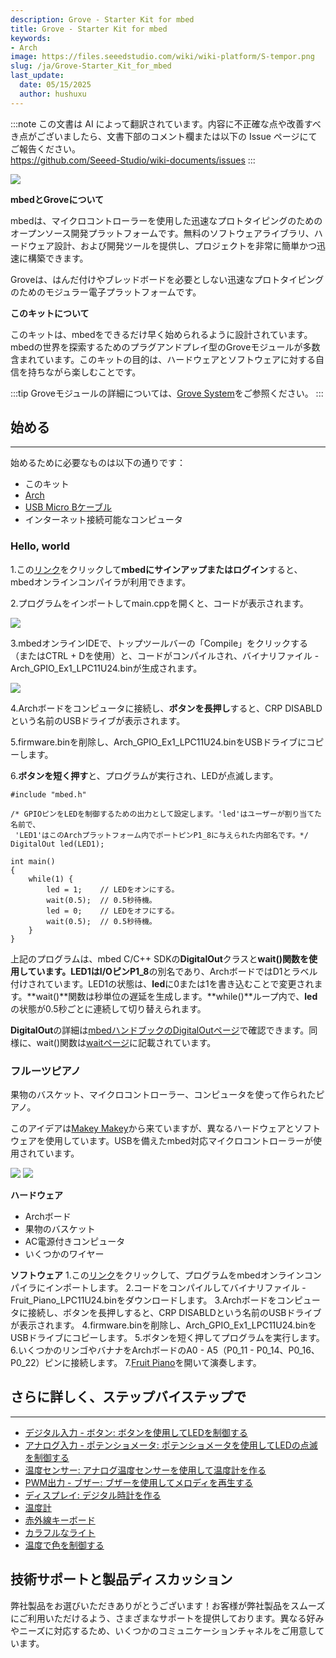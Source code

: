 ```yaml
---
description: Grove - Starter Kit for mbed
title: Grove - Starter Kit for mbed
keywords:
- Arch
image: https://files.seeedstudio.com/wiki/wiki-platform/S-tempor.png
slug: /ja/Grove-Starter_Kit_for_mbed
last_update:
  date: 05/15/2025
  author: hushuxu
---
```

:::note
この文書は AI によって翻訳されています。内容に不正確な点や改善すべき点がございましたら、文書下部のコメント欄または以下の Issue ページにてご報告ください。  
https://github.com/Seeed-Studio/wiki-documents/issues
:::

![](https://files.seeedstudio.com/wiki/Grove-Starter_Kit_for_mbed/img/Grove%20Starter%20Kit%20for%20mbed%201.jpg)

**mbedとGroveについて**

mbedは、マイクロコントローラーを使用した迅速なプロトタイピングのためのオープンソース開発プラットフォームです。無料のソフトウェアライブラリ、ハードウェア設計、および開発ツールを提供し、プロジェクトを非常に簡単かつ迅速に構築できます。

Groveは、はんだ付けやブレッドボードを必要としない迅速なプロトタイピングのためのモジュラー電子プラットフォームです。

**このキットについて**

このキットは、mbedをできるだけ早く始められるように設計されています。mbedの世界を探索するためのプラグアンドプレイ型のGroveモジュールが多数含まれています。このキットの目的は、ハードウェアとソフトウェアに対する自信を持ちながら楽しむことです。

:::tip
    Groveモジュールの詳細については、[Grove System](https://wiki.seeedstudio.com/ja/Grove_System/)をご参照ください。
:::
## 始める
---
始めるために必要なものは以下の通りです：
- このキット
- [Arch](https://www.seeedstudio.com/Arch-p-1561.html)
- [USB Micro Bケーブル](https://www.seeedstudio.com/Micro-USB-Cable-48cm-p-1475.html)
- インターネット接続可能なコンピュータ

### Hello, world

1.この[リンク](https://developer.mbed.org/accounts/login/?next=%2Fcompiler%2F#import:https://mbed.org/users/viswesr/code/Arch_GPIO_Ex1;platform:Seeeduino-Arch)をクリックして**mbedにサインアップまたはログイン**すると、mbedオンラインコンパイラが利用できます。

2.プログラムをインポートしてmain.cppを開くと、コードが表示されます。

![](https://files.seeedstudio.com/wiki/Grove-Starter_Kit_for_mbed/img/Import_arch_gpio_ex1.png)

3.mbedオンラインIDEで、トップツールバーの「Compile」をクリックする（またはCTRL + Dを使用）と、コードがコンパイルされ、バイナリファイル - Arch_GPIO_Ex1_LPC11U24.binが生成されます。

![](https://files.seeedstudio.com/wiki/Grove-Starter_Kit_for_mbed/img/Compile_mbed_program.png)

4.Archボードをコンピュータに接続し、**ボタンを長押し**すると、CRP DISABLDという名前のUSBドライブが表示されます。

5.firmware.binを削除し、Arch_GPIO_Ex1_LPC11U24.binをUSBドライブにコピーします。

6.**ボタンを短く押す**と、プログラムが実行され、LEDが点滅します。

```
#include "mbed.h"

/* GPIOピンをLEDを制御するための出力として設定します。'led'はユーザーが割り当てた名前で、
 'LED1'はこのArchプラットフォーム内でポートピンP1_8に与えられた内部名です。*/
DigitalOut led(LED1);

int main()
{
    while(1) {
        led = 1;    // LEDをオンにする。
        wait(0.5);  // 0.5秒待機。
        led = 0;    // LEDをオフにする。
        wait(0.5);  // 0.5秒待機。
    }
}
```

上記のプログラムは、mbed C/C++ SDKの**DigitalOut**クラスと**wait()**関数を使用しています。LED1はI/Oピン**P1_8**の別名であり、ArchボードではD1とラベル付けされています。LED1の状態は、**led**に0または1を書き込むことで変更されます。**wait()**関数は秒単位の遅延を生成します。**while()**ループ内で、**led**の状態が0.5秒ごとに連続して切り替えられます。

**DigitalOut**の詳細は[mbedハンドブックのDigitalOutページ](https://developer.mbed.org/handbook/DigitalOut)で確認できます。同様に、wait()関数は[waitページ](https://developer.mbed.org/handbook/Wait)に記載されています。

### フルーツピアノ

果物のバスケット、マイクロコントローラー、コンピュータを使って作られたピアノ。

このアイデアは[Makey Makey](http://makeymakey.com/)から来ていますが、異なるハードウェアとソフトウェアを使用しています。USBを備えたmbed対応マイクロコントローラーが使用されています。

![](https://files.seeedstudio.com/wiki/Grove-Starter_Kit_for_mbed/img/Piano.png)
![](https://files.seeedstudio.com/wiki/Grove-Starter_Kit_for_mbed/img/Fruit_Piano_Hardware.jpg)

**ハードウェア**
- Archボード
- 果物のバスケット
- AC電源付きコンピュータ
- いくつかのワイヤー

**ソフトウェア**
1.この[リンク](https://developer.mbed.org/accounts/login/?next=%2Fcompiler%2F#import:http://mbed.org/teams/Seeed/code/Fruit_Piano;platform:Seeeduino-Arch)をクリックして、プログラムをmbedオンラインコンパイラにインポートします。
2.コードをコンパイルしてバイナリファイル - Fruit_Piano_LPC11U24.binをダウンロードします。
3.Archボードをコンピュータに接続し、ボタンを長押しすると、CRP DISABLDという名前のUSBドライブが表示されます。
4.firmware.binを削除し、Arch_GPIO_Ex1_LPC11U24.binをUSBドライブにコピーします。
5.ボタンを短く押してプログラムを実行します。
6.いくつかのリンゴやバナナをArchボードのA0 - A5（P0_11 - P0_14、P0_16、P0_22）ピンに接続します。
7.[Fruit Piano](http://xiongyihui.github.io/piano/)を開いて演奏します。

## さらに詳しく、ステップバイステップで
---
- [デジタル入力 - ボタン: ボタンを使用してLEDを制御する](https://developer.mbed.org/teams/Seeed/wiki/Button)
- [アナログ入力 - ポテンショメータ: ポテンショメータを使用してLEDの点滅を制御する](https://developer.mbed.org/teams/Seeed/wiki/Potentiometer)
- [温度センサー: アナログ温度センサーを使用して温度計を作る](https://developer.mbed.org/teams/Seeed/wiki/Analog-Temperature-Sensor)
- [PWM出力 - ブザー: ブザーを使用してメロディを再生する](https://developer.mbed.org/teams/Seeed/wiki/Grove-Buzzer)
- [ディスプレイ: デジタル時計を作る](https://developer.mbed.org/teams/Seeed/wiki/Grove-4-Digit-Display)
- [温度計](https://developer.mbed.org/teams/Seeed/wiki/Thermometer)
- [赤外線キーボード](https://developer.mbed.org/teams/Seeed/wiki/Infrared-keybaord)
- [カラフルなライト](https://developer.mbed.org/teams/Seeed/wiki/Grove-Chainable-RGB-LED)
- [温度で色を制御する](https://developer.mbed.org/teams/Seeed/wiki/Temperature-Color)

## 技術サポートと製品ディスカッション

弊社製品をお選びいただきありがとうございます！お客様が弊社製品をスムーズにご利用いただけるよう、さまざまなサポートを提供しております。異なる好みやニーズに対応するため、いくつかのコミュニケーションチャネルをご用意しています。

<div class="button_tech_support_container">
<a href="https://forum.seeedstudio.com/" class="button_forum"></a> 
<a href="https://www.seeedstudio.com/contacts" class="button_email"></a>
</div>

<div class="button_tech_support_container">
<a href="https://discord.gg/eWkprNDMU7" class="button_discord"></a> 
<a href="https://github.com/Seeed-Studio/wiki-documents/discussions/69" class="button_discussion"></a>
</div>